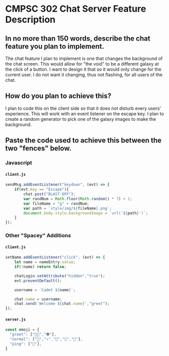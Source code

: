 # CMPSC 302 Chat Server Feature Description

## In no more than 150 words, describe the chat feature you plan to implement.

The chat feature I plan to implement is one that changes the background of the chat screen. This would allow for "the void" to be a different galaxy at the click of a button. I want to design it that so it would only change for the current user. I do not want it  changing, thus not flashing, for all users of the chat. 

## How do you plan to achieve this?

I plan to code this on the client side so that it does not disturb every users' experience. This will work with an event listener on the escape key. I plan to create a random generator to pick one of the galaxy images to make the background.

## Paste the code used to achieve this between the two "fences" below.

### Javascript

#### `client.js`

```javascript
sendMsg.addEventListener("keydown", (evt) => { 
    if(evt.key == "Escape"){
        chat.post("BLAST-OFF");
        var randNum = Math.floor(Math.random() * 7) + 1;
        var fileName = "g" + randNum;
        var path = `style/img/${fileName}.png`;
        document.body.style.backgroundImage = `url('${path}')`;
    }
});
```


### Other "Spacey" Additions

#### `client.js`

```javascript
setName.addEventListener("click", (evt) => {
    let name = nameEntry.value;
    if(!name) return false;

    chatLogin.setAttribute("hidden","true");
    evt.preventDefault();

    username = `Cadet ${name}`;

    chat.name = username;
    chat.send(`Welcome ${chat.name}`,"greet");
});
```

#### `server.js`

```javascript
const emoji = {
  "greet": ["🧑‍🚀","👽"],
  "normal": ["🚀","⭐","🌟","💫","🌠"],
  "ping": ["👾"],
}
```

